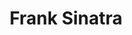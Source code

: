 ---
title: "Frank Sinatra"
summary: "US singer and actor with Italian origins. Born: 12 December 1915 in Hoboken, New Jersey, USA. Died: 14 May 1998 in Los Angeles, California, USA. Nicknamed \"The Voice,\" \"Ol' Blue Eyes,\" \"The Chairman Of The Board,\" and \"Frankie Boy.\" Beginning his musical career in the swing era with and , Sinatra became a solo artist with great success after signing with in March 1943; he stayed with Columbia until he got dropped by the label in June '52. Sinatra signed a seven-year recording contract with on March 13, 1953, and released several critically lauded albums while with Capitol. Sinatra left Capitol to found his own record label in 1960, , toured internationally, and fraternized with the Rat Pack and President in the early 1960s. Sinatra had three children, , , and , all with his first wife, Nancy Barbato . He was married three more times, to actresses and , and finally to model/showgirl Barbara Marx , to whom he was still married at his death."
image: "frank-sinatra.jpg"
apple_music_artist_url: "https://music.apple.com/gb/artist/frank-sinatra/171366"
---